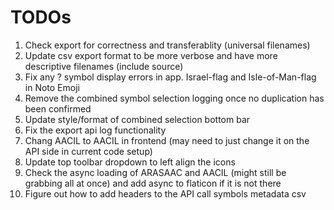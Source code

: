 # TODOs
1. Check export for correctness and transferablity (universal filenames)
1. Update csv export format to be more verbose and have more descriptive filenames (include source)
1. Fix any ? symbol display errors in app. Israel-flag and Isle-of-Man-flag in Noto Emoji
1. Remove the combined symbol selection logging once no duplication has been confirmed
1. Update style/format of combined selection bottom bar
1. Fix the export api log functionality
1. Chang AACIL to AACIL in frontend (may need to just change it on the API side in current code setup)
1. Update top toolbar dropdown to left align the icons
1. Check the async loading of ARASAAC and AACIL (might still be grabbing all at once) and add async to flaticon if it is not there
1. Figure out how to add headers to the API call symbols metadata csv